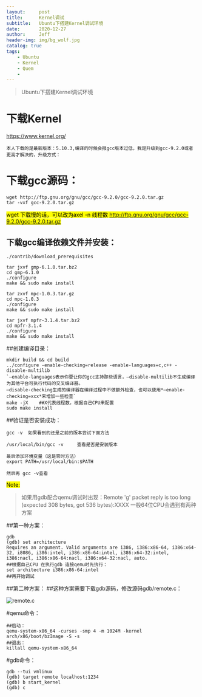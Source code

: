 ```yaml
---
layout:     post
title:      Kernel调试
subtitle:   Ubuntu下搭建Kernel调试环境
date:       2020-12-27
author:     Jeff
header-img: img/bg_wolf.jpg
catalog: true
tags:
    - Ubuntu
    - Kernel
    - Quem
    - 
---
```


>Ubuntu下搭建Kernel调试环境

# 下载Kernel
 <https://www.kernel.org/>

	本人下载的是最新版本：5.10.3,编译的时候会报gcc版本过低，我是升级到gcc-9.2.0或者更高才解决的，升级方式：

# 下载gcc源码：


	wget http://ftp.gnu.org/gnu/gcc/gcc-9.2.0/gcc-9.2.0.tar.gz 
	tar -vxf gcc-9.2.0.tar.gz

<mark>wget 下载慢的话，可以改为axel -n 线程数 http://ftp.gnu.org/gnu/gcc/gcc-9.2.0/gcc-9.2.0.tar.gz </mark>

## 下载gcc编译依赖文件并安装：

	./contrib/download_prerequisites
	
	tar jxvf gmp-6.1.0.tar.bz2
	cd gmp-6.1.0
	./configure
	make && sudo make install
	
	tar zxvf mpc-1.0.3.tar.gz
	cd mpc-1.0.3
	./configure
	make && sudo make install
	
	tar jxvf mpfr-3.1.4.tar.bz2
	cd mpfr-3.1.4
	./configure
	make && sudo make install


##创建编译目录：

	mkdir build && cd build
	../configure -enable-checking=release -enable-languages=c,c++ -disable-multilib
	`–enable-languages表示你要让你的gcc支持那些语言，–disable-multilib不生成编译为其他平台可执行代码的交叉编译器。
	–disable-checking生成的编译器在编译过程中不做额外检查，也可以使用*–enable-checking=xxx*来增加一些检查`
	make -jX    ##X代表线程数，根据自己CPU来配置
	sudo make install

##验证是否安装成功：

	gcc -v  如果看到的还是之前的版本尝试下面方法
 
	/usr/local/bin/gcc -v     查看是否是安装版本
 
	最后添加环境变量（这是零时方法）
	export PATH=/usr/local/bin:$PATH
 
	然后再 gcc -v查看


<mark>Note: </mark>
>如果用gdb配合qemu调试时出现：Remote 'g' packet reply is too long (expected 308 bytes, got 536 bytes):XXXX 一般64位CPU会遇到有两种方案


##第一种方案：

	gdb
	(gdb) set architecture 
	Requires an argument. Valid arguments are i386, i386:x86-64, i386:x64-32, i8086, i386:intel, i386:x86-64:intel, i386:x64-32:intel, i386:nacl, i386:x86-64:nacl, i386:x64-32:nacl, auto.
	##根据自己CPU 在执行gdb 连接qemu时先执行：
	set architecture i386:x86-64:intel
	##再开始调试

##第二种方案：
	##这种方案需要下载gdb源码，修改源码gdb/remote.c：

![remote.c](https://jeffnoteimgs.oss-cn-shanghai.aliyuncs.com/imgs1609067462771.jpg)

#qemu命令：

	##启动：
	qemu-system-x86_64 -curses -smp 4 -m 1024M -kernel arch/x86/boot/bzImage -S -s
	##退出：
	killall qemu-system-x86_64

#gdb命令：

	gdb --tui vmlinux
	(gdb) target remote localhost:1234
	(gdb) b start_kernel
	(gdb) c
	
